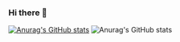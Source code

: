### Hi there 👋


[![Anurag's GitHub stats](https://github-readme-stats.vercel.app/apideveloper-9)](https://github.com/anuraghazra/github-readme-stats)
![Anurag's GitHub stats](https://github-readme-stats.vercel.app/api?developer-9&hide=contribs,prs)


<!--
**developer-9/developer-9** is a ✨ _special_ ✨ repository because its `README.md` (this file) appears on your GitHub profile.

Here are some ideas to get you started:

- 🔭 I’m currently working on ...
- 🌱 I’m currently learning ...
- 👯 I’m looking to collaborate on ...
- 🤔 I’m looking for help with ...
- 💬 Ask me about ...
- 📫 How to reach me: ...
- 😄 Pronouns: ...
- ⚡ Fun fact: ...
-->
